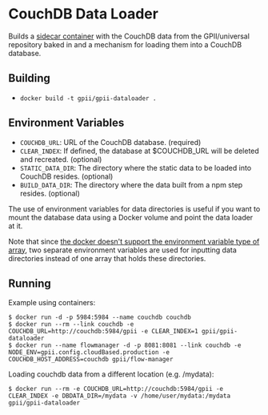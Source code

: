 # CouchDB Data Loader

Builds a [sidecar container](http://blog.kubernetes.io/2015/06/the-distributed-system-toolkit-patterns.html) with the CouchDB data from the GPII/universal repository baked in and a mechanism for loading them into a CouchDB database.

## Building

- `docker build -t gpii/gpii-dataloader .`

## Environment Variables

- `COUCHDB_URL`: URL of the CouchDB database. (required)
- `CLEAR_INDEX`: If defined, the database at $COUCHDB_URL will be deleted and recreated. (optional)
- `STATIC_DATA_DIR`: The directory where the static data to be loaded into CouchDB resides. (optional)
- `BUILD_DATA_DIR`: The directory where the data built from a npm step resides. (optional)

The use of environment variables for data directories is useful if you want to mount the database data using a Docker volume and point the data loader at it.

Note that since [the docker doesn't support the environment variable type of array](https://github.com/moby/moby/issues/20169), two separate environment variables are used for inputting data directories instead of one array that holds these directories.

## Running

Example using containers:

```
$ docker run -d -p 5984:5984 --name couchdb couchdb
$ docker run --rm --link couchdb -e COUCHDB_URL=http://couchdb:5984/gpii -e CLEAR_INDEX=1 gpii/gpii-dataloader
$ docker run --name flowmanager -d -p 8081:8081 --link couchdb -e NODE_ENV=gpii.config.cloudBased.production -e COUCHDB_HOST_ADDRESS=couchdb gpii/flow-manager
```

Loading couchdb data from a different location (e.g. /mydata):

```
$ docker run --rm -e COUCHDB_URL=http://couchdb:5984/gpii -e CLEAR_INDEX -e DBDATA_DIR=/mydata -v /home/user/mydata:/mydata gpii/gpii-dataloader
```
